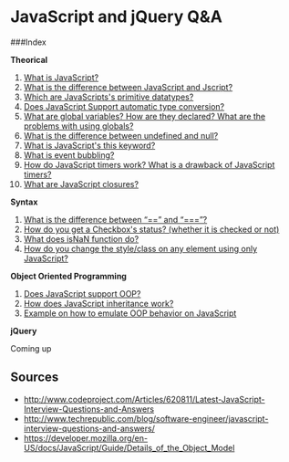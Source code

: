 JavaScript and jQuery Q&A
=========================

###Index

**Theorical**

 1. [What is JavaScript?](/questions/Theorical.md#1-what-is-javascript)
 2. [What is the difference between JavaScript and Jscript?](/questions/Theorical.md#2-what-is-the-difference-between-javascript-and-jscript)
 3. [Which are JavaScripts's primitive datatypes?](/questions/Theorical.md#3-which-are-javascriptss-primitive-datatypes)
 4. [Does JavaScript Support automatic type conversion?](/questions/Theorical.md#4-does-javascript-support-automatic-type-conversion)
 5. [What are global variables? How are they declared? What are the problems with using globals?](/questions/Theorical.md#5-what-are-global-variables-how-are-they-declared-what-are-the-problems-with-using-globals)
 6. [What is the difference between undefined and null?](/questions/Theorical.md#6-what-is-the-difference-between-undefined-and-null)
 7. [What is JavaScript's this keyword?](/questions/Theorical.md#7-what-is-javascripts-this-keyword)
 8. [What is event bubbling?](/questions/Theorical.md#8-what-is-event-bubbling)
 9. [How do JavaScript timers work? What is a drawback of JavaScript timers?](/questions/Theorical.md#9-how-do-javascript-timers-work-what-is-a-drawback-of-javascript-timers)
 10. [What are JavaScript closures?](/questions/Theorical.md#10-what-are-javascript-closures)

**Syntax**

 1. [What is the difference between “==” and “===”?](/questions/Syntax.md#1-what-is-the-difference-between--and-)
 2. [How do you get a Checkbox's status? (whether it is checked or not)](/questions/Syntax.md#2-how-do-you-get-a-checkboxs-status-whether-it-is-checked-or-not)
 3. [What does isNaN function do?](/questions/Syntax.md#3-what-does-isnan-function-do)
 4. [How do you change the style/class on any element using only JavaScript?](/questions/Syntax.md#4-how-do-you-change-the-styleclass-on-any-element-using-only-javascript)

**Object Oriented Programming**

 1. [Does JavaScript support OOP?](/questions/OOP.md#1-does-javascript-support-oop)
 2. [How does JavaScript inheritance work?](/questions/OOP.md#2-how-does-javascript-inheritance-work)
 3. [Example on how to emulate OOP behavior on JavaScript](/questions/OOP.md#3-example-on-how-to-emulate-oop-behavior-on-javascript)

**jQuery**
 
 Coming up

Sources
-------

- http://www.codeproject.com/Articles/620811/Latest-JavaScript-Interview-Questions-and-Answers
- http://www.techrepublic.com/blog/software-engineer/javascript-interview-questions-and-answers/
- https://developer.mozilla.org/en-US/docs/JavaScript/Guide/Details_of_the_Object_Model

